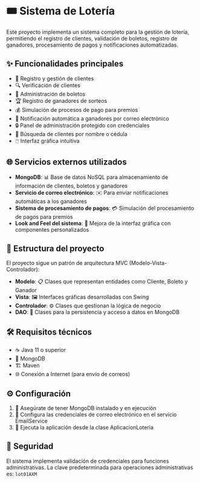 # 🎟️ Sistema de Lotería

Este proyecto implementa un sistema completo para la gestión de lotería, permitiendo el registro de clientes, validación de boletos, registro de ganadores, procesamiento de pagos y notificaciones automatizadas.

## ✨ Funcionalidades principales

- 👤 Registro y gestión de clientes
- 🔍 Verificación de clientes
- 🎫 Administración de boletos
- 🏆 Registro de ganadores de sorteos
- 💰 Simulación de procesos de pago para premios
- 📧 Notificación automática a ganadores por correo electrónico
- 🔒 Panel de administración protegido con credenciales
- 🔎 Búsqueda de clientes por nombre o cédula
- 🖱️ Interfaz gráfica intuitiva

## 🌐 Servicios externos utilizados

- **MongoDB**: 📊 Base de datos NoSQL para almacenamiento de información de clientes, boletos y ganadores
- **Servicio de correo electrónico**: ✉️ Para enviar notificaciones automáticas a los ganadores
- **Sistema de procesamiento de pagos**: 💳 Simulación del procesamiento de pagos para premios
- **Look and Feel del sistema**: 🎨 Mejora de la interfaz gráfica con componentes personalizados

## 📁 Estructura del proyecto

El proyecto sigue un patrón de arquitectura MVC (Modelo-Vista-Controlador):
- **Modelo**: 📋 Clases que representan entidades como Cliente, Boleto y Ganador
- **Vista**: 🖼️ Interfaces gráficas desarrolladas con Swing
- **Controlador**: ⚙️ Clases que gestionan la lógica de negocio
- **DAO**: 💾 Clases para la persistencia y acceso a datos en MongoDB

## 🛠️ Requisitos técnicos

- ☕ Java 11 o superior
- 🍃 MongoDB
- 🏗️ Maven
- 🌐 Conexión a Internet (para envío de correos)

## ⚙️ Configuración

1. 🔄 Asegúrate de tener MongoDB instalado y en ejecución
2. 📨 Configura las credenciales de correo electrónico en el servicio EmailService
3. 🚀 Ejecuta la aplicación desde la clase AplicacionLoteria

## 🔐 Seguridad

El sistema implementa validación de credenciales para funciones administrativas. La clave predeterminada para operaciones administrativas es: `lot01AXM`
